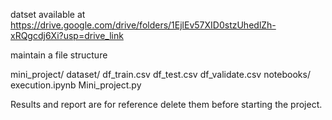 datset available at 
https://drive.google.com/drive/folders/1EjlEv57XID0stzUhedlZh-xRQgcdj6Xi?usp=drive_link

maintain a file structure 

mini_project/
            dataset/
                   df_train.csv
                   df_test.csv
                   df_validate.csv
            notebooks/
                     execution.ipynb
            Mini_project.py
            
Results and report are for reference delete them before starting the project.
